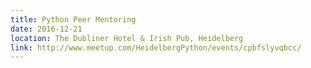 ```yaml
---
title: Python Peer Mentoring
date: 2016-12-21
location: The Dubliner Hotel & Irish Pub, Heidelberg
link: http://www.meetup.com/HeidelbergPython/events/cpbfslyvqbcc/
---
```

